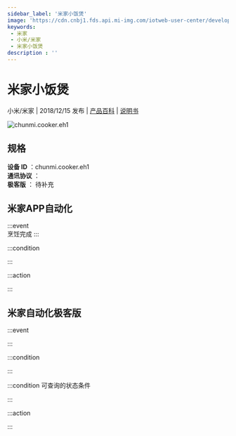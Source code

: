 ```yaml
---
sidebar_label: '米家小饭煲'
image: 'https://cdn.cnbj1.fds.api.mi-img.com/iotweb-user-center/developer_1679047576527AdMFaB9z.png?GalaxyAccessKeyId=AKVGLQWBOVIRQ3XLEW&Expires=9223372036854775807&Signature=0qXPGK5VFWRYitp2oV7V0Fakjzw='
keywords: 
 - 米家
 - 小米/米家
 - 米家小饭煲
description : ''
---
```

# 米家小饭煲

小米/米家 | 2018/12/15 发布 | [产品百科](https://home.mi.com/webapp/content/baike/product/index.html?model=chunmi.cooker.eh1/) | [说明书](https://home.mi.com/views/introduction.html?model=chunmi.cooker.eh1&region=cn)

![chunmi.cooker.eh1](https://cdn.cnbj1.fds.api.mi-img.com/iotweb-user-center/developer_1679047576527AdMFaB9z.png?GalaxyAccessKeyId=AKVGLQWBOVIRQ3XLEW&Expires=9223372036854775807&Signature=0qXPGK5VFWRYitp2oV7V0Fakjzw=)

## 规格  
> 
**设备 ID** ：chunmi.cooker.eh1  
**通讯协议** ：  
**极客版**  ： 待补充 


## 米家APP自动化  

:::event  
烹饪完成
:::

:::condition  

:::

:::action   

:::

## 米家自动化极客版  

:::event  

:::

:::condition  

:::

:::condition 可查询的状态条件  

:::

:::action  

:::

        

